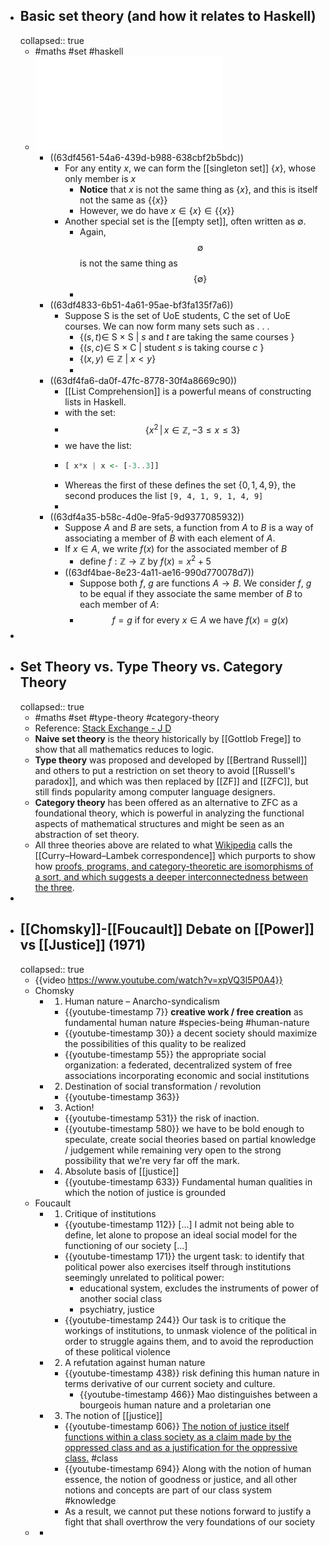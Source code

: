 - ## Basic set theory (and how it relates to Haskell)
  collapsed:: true
	- #maths #set #haskell
	- ![set-theory.pdf](../assets/set-theory_1675576143044_0.pdf)
		- ((63df4561-54a6-439d-b988-638cbf2b5bdc))
			- For any entity $x$, we can form the [[singleton set]] $\{x\}$, whose only member is $x$
				- **Notice** that $x$ is not the same thing as $\{x\}$, and this is itself not the same as $\{\{x\}\}$
				- However, we do have $x \in \{x\} \in \{\{x\}\}$
			- Another special set is the [[empty set]], often written as $\emptyset$.
				- Again, $$\emptyset$$ is not the same thing as $$\{\emptyset\}$$
				-
		- ((63df4833-6b51-4a61-95ae-bf3fa135f7a6))
			- Suppose S is the set of UoE students, C the set of UoE
			  courses. We can now form many sets such as . . .
				- $\{ (s, t) \in$ S × S | $s$ and $t$ are taking the same courses $\}$
				- $\{ (s, c) \in$ S × C | student $s$ is taking course $c$ $\}$
				- $\{ (x,y) \in \mathbb{Z}$ | $x<y \}$
				-
		- ((63df4fa6-da0f-47fc-8778-30f4a8669c90))
			- [[List Comprehension]] is a powerful means of constructing lists in Haskell.
			- with the set:
			- $$\{ x^2 \,|\, x \in \mathbb{Z}, -3 \leq x \leq 3 \}$$
			- we have the list:
			- ```haskell
			  [ x*x | x <- [-3..3]]
			  ```
			- Whereas the first of these defines the set $\{0,1,4,9\}$, the second produces the list `[9, 4, 1, 9, 1, 4, 9]`
			-
		- ((63df4a35-b58c-4d0e-9fa5-9d9377085932))
			- Suppose $A$ and $B$ are sets, a function from $A$ to $B$ is a way of associating a member of $B$ with each element of $A$.
			- If $x \in A$, we write $f(x)$ for the associated member of $B$
				- define $f: \mathbb{Z} \rightarrow \mathbb{Z}$ by $f(x) = x^2 + 5$
			- ((63df4bae-8e23-4a11-ae16-990d770078d7))
				- Suppose both $f$, $g$ are functions $A \rightarrow B$. We consider $f$, $g$ to be equal if they associate the same member of $B$ to each member of $A$:
				- $$f=g \text{ if for every } x \in A \text{ we have } f(x)=g(x)$$
-
- ## Set Theory vs. Type Theory vs. Category Theory
  collapsed:: true
	- #maths #set #type-theory #category-theory
	- Reference: [Stack Exchange - J D](https://philosophy.stackexchange.com/a/87035)
	- **Naive set theory** is the theory historically by [[Gottlob Frege]] to show that all mathematics reduces to logic.
	- **Type theory** was proposed and developed by [[Bertrand Russell]] and others to put a restriction on set theory to avoid [[Russell's paradox]], and which was then replaced by [[ZF]] and [[ZFC]], but still finds popularity among computer language designers.
	- **Category theory** has been offered as an alternative to ZFC as a foundational theory, which is powerful in analyzing the functional aspects of mathematical structures and might be seen as an abstraction of set theory.
	- All three theories above are related to what [Wikipedia](https://en.wikipedia.org/wiki/Curry%E2%80%93Howard_correspondence) calls the [[Curry–Howard–Lambek correspondence]] which purports to show how <u>proofs, programs, and category-theoretic are isomorphisms of a sort, and which suggests a deeper interconnectedness between the three</u>.
-
- ## [[Chomsky]]-[[Foucault]] Debate on [[Power]] vs [[Justice]] (1971)
  collapsed:: true
	- {{video https://www.youtube.com/watch?v=xpVQ3l5P0A4}}
	- Chomsky
		- 1. Human nature – Anarcho-syndicalism
			- {{youtube-timestamp 7}} **creative work / free creation** as fundamental human nature #species-being #human-nature
			- {{youtube-timestamp 30}} a decent society should maximize the possibilities of this quality to be realized
			- {{youtube-timestamp 55}} the appropriate social organization: a federated, decentralized system of free associations incorporating economic and social institutions
		- 2. Destination of social transformation / revolution
			- {{youtube-timestamp 363}}
		- 3. Action!
			- {{youtube-timestamp 531}} the risk of inaction.
			- {{youtube-timestamp 580}} we have to be bold enough to speculate, create social theories based on partial knowledge / judgement while remaining very open to the strong possibility that we're very far off the mark.
		- 4. Absolute basis of [[justice]]
			- {{youtube-timestamp 633}} Fundamental human qualities in which the notion of justice is grounded
	- Foucault
		- 1. Critique of institutions
			- {{youtube-timestamp 112}} [...] I admit not being able to define, let alone to propose an ideal social model for the functioning  of our society [...]
			- {{youtube-timestamp 171}} the urgent task: to identify that political power also exercises itself through institutions seemingly unrelated to political power:
				- educational system, excludes the instruments of power of another social class
				- psychiatry, justice
			- {{youtube-timestamp 244}} Our task is to critique the workings of institutions, to unmask violence of the political in order to struggle agains them, and to avoid the reproduction of these political violence
		- 2. A refutation against human nature
			- {{youtube-timestamp 438}} risk defining this human nature in terms derivative of our current society and culture.
				- {{youtube-timestamp 466}} Mao distinguishes between a bourgeois human nature and a proletarian one
		- 3. The notion of [[justice]]
			- {{youtube-timestamp 606}} <u>The notion of justice itself functions within a class society as a claim made by the oppressed class and as a justification for the oppressive class.</u> #class
			- {{youtube-timestamp 694}} Along with the notion of human essence, the notion of goodness or justice, and all other notions and concepts are part of our class system #knowledge
			- As a result, we cannot put these notions forward to justify a fight that shall overthrow the very foundations of our society
	-
		-